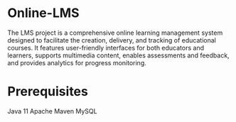# Online-LMS
 The LMS project is a comprehensive online learning management system designed to facilitate the creation, delivery, and tracking of educational courses. It features user-friendly interfaces for both educators and learners, supports multimedia content, enables assessments and feedback, and provides analytics for progress monitoring. 
# Prerequisites
Java 11
Apache Maven
MySQL
